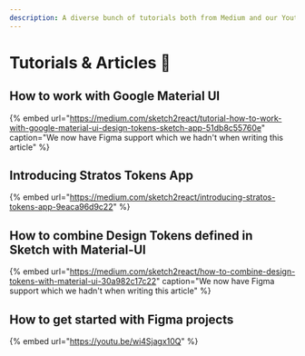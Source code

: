 ```yaml
---
description: A diverse bunch of tutorials both from Medium and our Youtube.
---
```


# Tutorials & Articles 📘

## How to work with Google Material UI

{% embed url="https://medium.com/sketch2react/tutorial-how-to-work-with-google-material-ui-design-tokens-sketch-app-51db8c55760e" caption="We now have Figma support which we hadn\'t when writing this article" %}

## Introducing Stratos Tokens App

{% embed url="https://medium.com/sketch2react/introducing-stratos-tokens-app-9eaca96d9c22" %}

## How to combine Design Tokens defined in Sketch with Material-UI

{% embed url="https://medium.com/sketch2react/how-to-combine-design-tokens-with-material-ui-30a982c17c22" caption="We now have Figma support which we hadn\'t when writing this article" %}

## How to get started with Figma projects

{% embed url="https://youtu.be/wi4Sjagx10Q" %}







